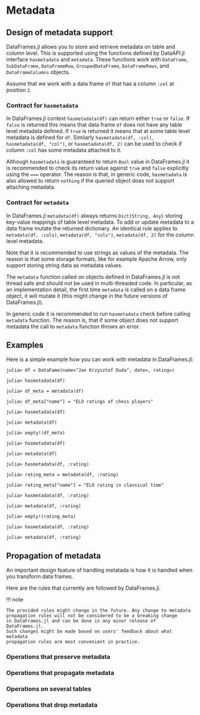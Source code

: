 # Metadata

## Design of metadata support

DataFrames.jl allows you to store and retrieve metadata on table and column
level. This is supported using the functions defined by DataAPI.jl interface
`hasmetadata` and `metadata`. These functions work with `DataFrame`,
`SubDataFrame`, `DataFrameRow`, `GroupedDataFrame`, `DataFrameRows`, and
`DataFrameColumns` objects.

Assume that we work with a data frame `df` that has a column `:col` at position
`2`.

### Contract for `hasmetadata`

In DataFrames.jl context `hasmetadata(df)` can return either `true` or `false`.
If `false` is returned this means that data frame `df` does not have any table
level metadata defined. If `true` is returned it means that at some table level
metadata is defined for `df`. Similarly `hasmetadata(df, :col)`,
`hasmetadata(df, "col")`, or `hasmetadata(df, 2)` can be used to check if column
`:col` has some metadata attached to it.

Although `hasmetadata` is guaranteed to return `Bool` value in DataFrames.jl
it is recommended to check its return value against `true` and `false` explicitly
using the `===` operator. The reason is that, in generic code, `hasmetadata`
is also allowed to return `nothing` if the queried object does not support
attaching metadata.

### Contract for `metadata`

In DataFrames.jl `metadata(df)` always returns `Dict{String, Any}` storing
key-value mappings of table level metadata. To add or update metadata to a data
frame mutate the returned dictionary. An identical rule applies to
`metadata(df, :cols)`, `metadata(df, "cols")`, `metadata(df, 2)` for the
column level metadata.

Note that it is recommended to use strings as values of the metadata. The reason
is that some storage formats, like for example Apache Arrow, only support
storing string data as metadata values.

The `metadata` function called on objects defined in DataFrames.jl is not thread
safe and should not be used in multi-threaded code.
In particular, as an implementation detail, the first time `metadata` is called
on a data frame object, it will mutate it (this might change in the future
versions of DataFrames.jl).

In generic code it is recommended to run `hasmetadata` check before calling
`metadata` function. The reason is, that if some object does not support
metadata the call to `metadata` function throws an error.

## Examples

Here is a simple example how you can work with metadata in DataFrames.jl:

```jldoctest dataframe
julia> df = DataFame(name="Jan Krzysztof Duda", date=, rating=)

julia> hasmetadata(df)

julia> df_meta = metadata(df)

julia> df_meta["name"] = "ELO ratings of chess players"

julia> hasmetadata(df)

julia> metadata(df)

julia> empty!(df_meta)

julia> hasmetadata(df)

julia> metadata(df)

julia> hasmetadata(df, :rating)

julia> rating_meta = metadata(df, :rating)

julia> rating_meta["name"] = "ELO rating in classical time"

julia> hasmetadata(df, :rating)

julia> metadata(df, :rating)

julia> empty!(rating_meta)

julia> hasmetadata(df, :rating)

julia> metadata(df, :rating)
```

## Propagation of metadata

An important design feature of handling metatada is how it is handled
when you transform data frames.

Here are the rules that currently are followed by DataFrames.jl.

!!! note

    The provided rules might change in the future. Any change to metadata
    propagation rules will not be considered to be a breaking change
    in DataFrames.jl and can be done in any minor release of DataFrames.jl.
    Such changes might be made based on users' feedback about what metadata
    propagation rules are most convenient in practice.

### Operations that preserve metadata

### Operations that propagate metadata

### Operations on several tables

### Operations that drop metadata
